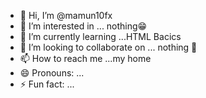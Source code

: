 - 👋 Hi, I’m @mamun10fx
- 👀 I’m interested in ... nothing😁
- 🌱 I’m currently learning ...HTML Bacics
- 💞️ I’m looking to collaborate on ... nothing 🙂
- 📫 How to reach me ...my home
- 😄 Pronouns: ...
- ⚡ Fun fact: ...

<!---
mamun10fx/mamun10fx is a ✨ special ✨ repository because its `README.md` (this file) appears on your GitHub profile.
You can click the Preview link to take a look at your changes.
--->
